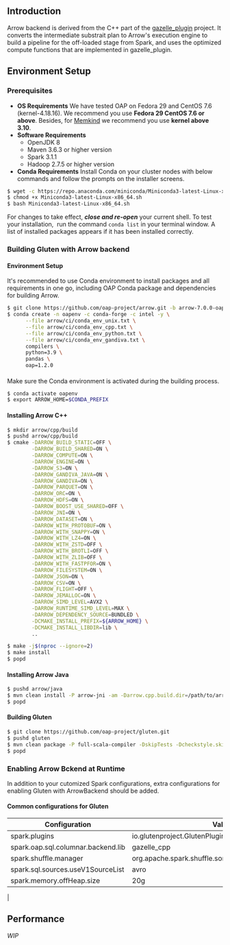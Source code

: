 ## Introduction
Arrow backend is derived from the C++ part of the [gazelle_plugin](https://github.com/oap-project/gazelle_plugin) project. It converts the intermediate substrait plan to Arrow's execution engine to build a pipeline for the off-loaded stage from Spark, and uses the optimized compute functions that are implemented in gazelle_plugin.
## Environment Setup
### Prerequisites

- **OS Requirements**
We have tested OAP on Fedora 29 and CentOS 7.6 (kernel-4.18.16). We recommend you use **Fedora 29 CentOS 7.6 or above**. Besides, for [Memkind](https://github.com/memkind/memkind/tree/v1.10.1-rc2) we recommend you use **kernel above 3.10**.
- **Software Requirements**
   - OpenJDK 8
   - Maven 3.6.3 or higher version
   - Spark 3.1.1
   - Hadoop 2.7.5 or higher version
- **Conda Requirements**
Install Conda on your cluster nodes with below commands and follow the prompts on the installer screens.

```bash
$ wget -c https://repo.anaconda.com/miniconda/Miniconda3-latest-Linux-x86_64.sh
$ chmod +x Miniconda3-latest-Linux-x86_64.sh 
$ bash Miniconda3-latest-Linux-x86_64.sh
```

For changes to take effect, **_close and re-open_** your current shell.
To test your installation,  run the command `conda list` in your terminal window. A list of installed packages appears if it has been installed correctly.

### Building Gluten with Arrow backend

#### Environment Setup

It's recommended to use Conda environment to install packages and all requirements in one go, including OAP Conda package and dependencies for building Arrow.

```bash
$ git clone https://github.com/oap-project/arrow.git -b arrow-7.0.0-oap
$ conda create -n oapenv -c conda-forge -c intel -y \
      --file arrow/ci/conda_env_unix.txt \
      --file arrow/ci/conda_env_cpp.txt \
      --file arrow/ci/conda_env_python.txt \
      --file arrow/ci/conda_env_gandiva.txt \
      compilers \
      python=3.9 \
      pandas \
      oap=1.2.0
```
#### 
Make sure the Conda environment is activated during the building process.
```bash
$ conda activate oapenv
$ export ARROW_HOME=$CONDA_PREFIX
```

#### Installing Arrow C++
```bash
$ mkdir arrow/cpp/build
$ pushd arrow/cpp/build
$ cmake -DARROW_BUILD_STATIC=OFF \
        -DARROW_BUILD_SHARED=ON \
        -DARROW_COMPUTE=ON \
        -DARROW_ENGINE=ON \
        -DARROW_S3=ON \
        -DARROW_GANDIVA_JAVA=ON \
        -DARROW_GANDIVA=ON \
        -DARROW_PARQUET=ON \
        -DARROW_ORC=ON \
        -DARROW_HDFS=ON \
        -DARROW_BOOST_USE_SHARED=OFF \
        -DARROW_JNI=ON \
        -DARROW_DATASET=ON \
        -DARROW_WITH_PROTOBUF=ON \
        -DARROW_WITH_SNAPPY=ON \
        -DARROW_WITH_LZ4=ON \
        -DARROW_WITH_ZSTD=OFF \
        -DARROW_WITH_BROTLI=OFF \
        -DARROW_WITH_ZLIB=OFF \
        -DARROW_WITH_FASTPFOR=ON \
        -DARROW_FILESYSTEM=ON \
        -DARROW_JSON=ON \
        -DARROW_CSV=ON \
        -DARROW_FLIGHT=OFF \
        -DARROW_JEMALLOC=ON \
        -DARROW_SIMD_LEVEL=AVX2 \
        -DARROW_RUNTIME_SIMD_LEVEL=MAX \
        -DARROW_DEPENDENCY_SOURCE=BUNDLED \
        -DCMAKE_INSTALL_PREFIX=${ARROW_HOME} \
        -DCMAKE_INSTALL_LIBDIR=lib \
        ..

$ make -j$(nproc --ignore=2)
$ make install
$ popd
```
#### 
#### Installing Arrow Java
```bash
$ pushd arrow/java
$ mvn clean install -P arrow-jni -am -Darrow.cpp.build.dir=/path/to/arrow/cpp/build/release/ -DskipTests
$ popd
```

#### Building Gluten
```bash
$ git clone https://github.com/oap-project/gluten.git
$ pushd gluten
$ mvn clean package -P full-scala-compiler -DskipTests -Dcheckstyle.skip -Dbuild_cpp=ON -Dbuild_protobuf=ON -Dbuild_gazelle_cpp=ON -Darrow_root=${ARROW_HOME}
$ popd
```

### Enabling Arrow Bckend at Runtime

In addition to your cutomized Spark configurations, extra configurations for enabling Gluten with ArrowBackend should be added.
#### Common configurations for Gluten
| Configuration | Value | Comment |
| --- | --- | --- |
| spark.plugins | io.glutenproject.GlutenPlugin |  |
| spark.oap.sql.columnar.backend.lib | gazelle_cpp |  |
| spark.shuffle.manager | org.apache.spark.shuffle.sort.ColumnarShuffleManager |  |
| spark.sql.sources.useV1SourceList | avro |  |
| spark.memory.offHeap.size | 20g | 
 |


## Performance


_WIP_
